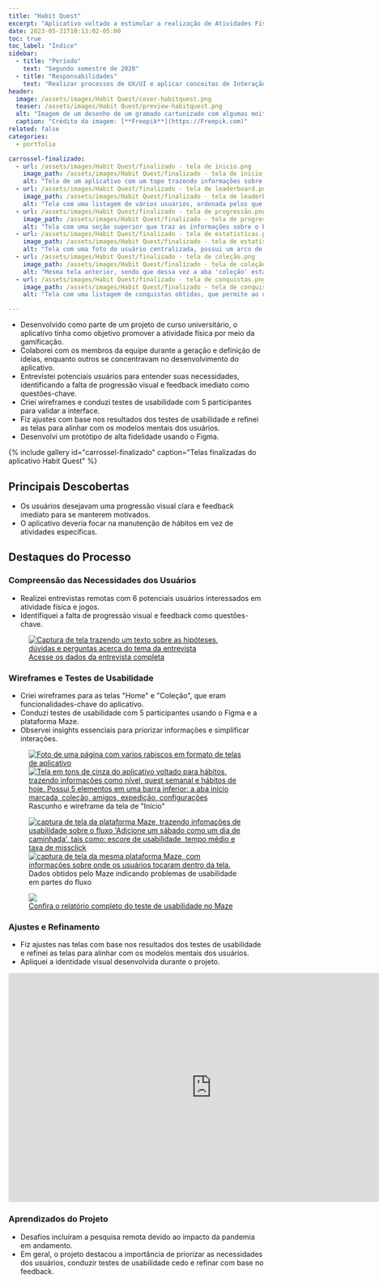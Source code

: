 ```yaml
---
title: "Habit Quest"
excerpt: "Aplicativo voltado a estimular a realização de Atividades Físicas"
date: 2023-05-31T10:13:02-05:00
toc: true
toc_label: "Índice"
sidebar:
  - title: "Período"
    text: "Segundo semestre de 2020"
  - title: "Responsabilidades"
    text: "Realizar processos de UX/UI e aplicar conceitos de Interação Humano-Computador para entregar a interface de um produto a ser lançado no mercado"
header:
  image: /assets/images/Habit Quest/cover-habitquest.png
  teaser: /assets/images/Habit Quest/preview-habitquest.png
  alt: "Imagem de um desenho de um gramado cartunizado com algumas moitas e árvores ao longe"
  caption: "Crédito da imagem: [**Freepik**](https://Freepik.com)"
related: false
categories:
  - portfolio

carrossel-finalizado:
  - url: /assets/images/Habit Quest/finalizado - tela de inicio.png
    image_path: /assets/images/Habit Quest/finalizado - tela de inicio.png
    alt: "Tela de um aplicativo com um topo trazendo informações sobre nível e pontos obtidos pelo usuário. No centro da tela existe um calendário com 5 dias e um ativo, em que apresenta quais são os habitos que já foram realizados e os que ainda devem ser realizados. Possui um botão grande com um 'mais', e uma barra inferior com 5 ícones: 'início', 'perfil', 'social', 'passe' e 'configs'. O ícone referente a 'início' está marcado"
  - url: /assets/images/Habit Quest/finalizado - tela de leaderboard.png
    image_path: /assets/images/Habit Quest/finalizado - tela de leaderboard.png
    alt: "Tela com uma listagem de vários usuários, ordenada pelos que fizeram mais pontos ao longo da etapa. Cada item da lista possui uma foto do usuário, o nível e a pontuação obtida, e um fundo personalizado. Na mesma barra inferior de antes, dessa vez o ícone 'social' está marcado"
  - url: /assets/images/Habit Quest/finalizado - tela de progressão.png
    image_path: /assets/images/Habit Quest/finalizado - tela de progressão.png
    alt: "Tela com uma seção superior que traz as informações sobre o bônus que o usuário obtem ao manter seus hábitos durante uma semana dentro de uma imagem de um mapa. Na parte central existem informações sobre uma listagem de conteúdos que já foram habilitados e quantos ainda podem ser habilitados dentro de um tempo específico. Na barra inferior, o ícone 'passe' está marcado "
  - url: /assets/images/Habit Quest/finalizado - tela de estatísticas.png
    image_path: /assets/images/Habit Quest/finalizado - tela de estatísticas.png
    alt: "Tela com uma foto do usuário centralizada, possui um arco de progressão ao redor da foto e um fundo personalizado na parte inferior. Apresenta o nome, o nível e quantidade de pontos obtidos pelo usuário. Possui duas abas: 'coleção' e 'estatísticas', e a aba 'estatísticas' está marcada. Possui uma seção com um gráfico sobre a quantidade de hábitos ao longo da semana e outra seção sobre sequências semanais, totais de hábitos, maior sequência e sequência atual. Na barra inferior o ícone 'perfil' está marcado."
  - url: /assets/images/Habit Quest/finalizado - tela de coleção.png
    image_path: /assets/images/Habit Quest/finalizado - tela de coleção.png
    alt: "Mesma tela anterior, sendo que dessa vez a aba 'coleção' está marcada. Possui uma seção com as 4 conquistas selecionadas pelo usuário e uma seção com 4 fundos diferentes e coloridos que foram obtidos por esse usuário."
  - url: /assets/images/Habit Quest/finalizado - tela de conquistas.png
    image_path: /assets/images/Habit Quest/finalizado - tela de conquistas.png
    alt: "Tela com uma listagem de conquistas obtidas, que permite ao usuários ordenar quais serão as quatro primeiras e que serão exibidas no perfil do usuário. Cada item da listagem possui uma medalha de ouro, prata ou bronze, a condição para ser atingida e qual a porcentagem de usuários que conseguiram essa mesma conquista. Possui um botão fixo na parte inferior da tela para confirmar a ação."

---
```

- Desenvolvido como parte de um projeto de curso universitário, o aplicativo tinha como objetivo promover a atividade física por meio da gamificação.
- Colaborei com os membros da equipe durante a geração e definição de ideias, enquanto outros se concentravam no desenvolvimento do aplicativo.
- Entrevistei potenciais usuários para entender suas necessidades, identificando a falta de progressão visual e feedback imediato como questões-chave.
- Criei wireframes e conduzi testes de usabilidade com 5 participantes para validar a interface.
- Fiz ajustes com base nos resultados dos testes de usabilidade e refinei as telas para alinhar com os modelos mentais dos usuários.
- Desenvolvi um protótipo de alta fidelidade usando o Figma.

{% include gallery id="carrossel-finalizado" caption="Telas finalizadas do aplicativo Habit Quest" %}

## Principais Descobertas
- Os usuários desejavam uma progressão visual clara e feedback imediato para se manterem motivados.
- O aplicativo deveria focar na manutenção de hábitos em vez de atividades específicas.

## Destaques do Processo

### Compreensão das Necessidades dos Usuários
- Realizei entrevistas remotas com 6 potenciais usuários interessados em atividade física e jogos.
- Identifiquei a falta de progressão visual e feedback como questões-chave.

<figure>
	<a href="/assets/images/Habit Quest/entrevista.png"><img src="/assets/images/Habit Quest/entrevista.png" alt="Captura de tela trazendo um texto sobre as hipóteses, dúvidas e perguntas acerca do tema da entrevista"></a>
	<figcaption><a href="https://docs.google.com/document/d/e/2PACX-1vTCXsbuzGsIBDZwuu5nsYMbqUBYWnxvW9focmPjdmnDTgGETXX-QWDBm3slpT_doKapVeld1kXPI8Tk/pub" title="Acesse os dados da entrevista completa">Acesse os dados da entrevista completa</a></figcaption>
</figure>

### Wireframes e Testes de Usabilidade
- Criei wireframes para as telas "Home" e "Coleção", que eram funcionalidades-chave do aplicativo.
- Conduzi testes de usabilidade com 5 participantes usando o Figma e a plataforma Maze.
- Observei insights essenciais para priorizar informações e simplificar interações.

<figure class="half">
    <a href="/assets/images/Habit Quest/baixaFidelidade - home2.png"><img src="/assets/images/Habit Quest/baixaFidelidade - home2.png" alt="Foto de uma página com varios rabiscos em formato de telas de aplicativo"></a>
    <a href="/assets/images/Habit Quest/médiaFidelidade - home.png"><img src="/assets/images/Habit Quest/médiaFidelidade - home.png" alt="Tela em tons de cinza do aplicativo voltado para hábitos, trazendo informações como nível, quest semanal e hábitos de hoje. Possui 5 elementos em uma barra inferior: a aba início marcada, coleção, amigos, expedição, configurações "></a>
    <figcaption>Rascunho e wireframe da tela de "Início"</figcaption>
</figure>

<figure class="half">
    <a href="/assets/images/Habit Quest/MazeImg1.png"><img src="/assets/images/Habit Quest/MazeImg1.png" alt="captura de tela da plataforma Maze, trazendo infomações de usabilidade sobre o fluxo 'Adicione um sábado como um dia de caminhada', tais como: escore de usabilidade, tempo médio e taxa de missclick  "></a>
    <a href="/assets/images/Habit Quest/MazeImg2.png"><img src="/assets/images/Habit Quest/MazeImg2.png" alt="captura de tela da mesma plataforma Maze, com informações sobre onde os usuários tocaram dentro da tela."></a>
    <figcaption>Dados obtidos pelo Maze indicando problemas de usabilidade em partes do fluxo</figcaption>
</figure>

<figure>
	<a href="/assets/images/Habit Quest/MazeReport.png"><img src="/assets/images/Habit Quest/MazeReport.png"></a>
	<figcaption><a href="https://app.maze.co/report/9afd1akehg6qvd/#intro" title="Confira o relatório completo do teste de usabilidade no Maze">Confira o relatório completo do teste de usabilidade no Maze</a></figcaption>
</figure>


### Ajustes e Refinamento
- Fiz ajustes nas telas com base nos resultados dos testes de usabilidade e refinei as telas para alinhar com os modelos mentais dos usuários.
- Apliquei a identidade visual desenvolvida durante o projeto.

<iframe style="border: 1px solid rgba(0, 0, 0, 0.1);" width="800" height="450" src="https://www.figma.com/embed?embed_host=share&url=https%3A%2F%2Fwww.figma.com%2Ffile%2F8qhv2lhPyvyf8EFGG4y8W7%2FHabit-Quest%3Fnode-id%3D610%253A898" allowfullscreen></iframe>

### Aprendizados do Projeto
- Desafios incluíram a pesquisa remota devido ao impacto da pandemia em andamento.
- Em geral, o projeto destacou a importância de priorizar as necessidades dos usuários, conduzir testes de usabilidade cedo e refinar com base no feedback.
